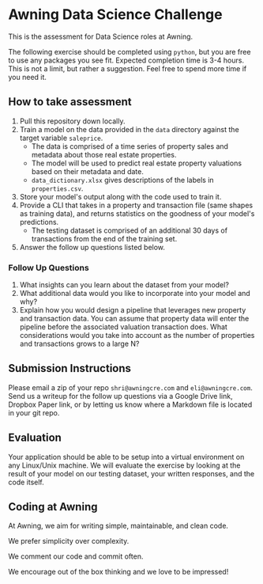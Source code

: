 # Awning Data Science Challenge
This is the assessment for Data Science roles at Awning.

The following exercise should be completed using `python`, but you are free to use any
packages you see fit. Expected completion time is 3-4 hours. This is not a limit, but 
rather a suggestion. Feel free to spend more time if you need it. 

## How to take assessment
1. Pull this repository down locally.
2. Train a model on the data provided in the `data` directory against 
the target variable `saleprice`.
    * The data is comprised of a time series of property sales and metadata about
      those real estate properties.
    * The model will be used to predict real estate property valuations based on
      their metadata and date.
    * `data_dictionary.xlsx` gives descriptions of the labels in `properties.csv`.
3. Store your model's output along with the code used to train it.
4. Provide a CLI that takes in a property and transaction file (same shapes as training data),
   and returns statistics on the goodness of your model's predictions.
   * The testing dataset is comprised of an additional 30 days of transactions from the end of the training set.
5. Answer the follow up questions listed below.

### Follow Up Questions
1. What insights can you learn about the dataset from your model?
2. What additional data would you like to incorporate into your model and why?
3. Explain how you would design a pipeline that leverages new property and transaction data. You can
 assume that property data will enter the pipeline before the associated valuation transaction does. What
 considerations would you take into account as the number of properties and transactions grows
 to a large N?
 
## Submission Instructions
Please email a zip of your repo `shri@awningcre.com` and `eli@awningcre.com`.
Send us a writeup for the follow up questions via a Google Drive link, Dropbox Paper link, 
or by letting us know where a Markdown file is located in your git repo.

## Evaluation
Your application should be able to be setup into a virtual environment on any Linux/Unix machine.
We will evaluate the exercise by looking at the result of your model on our testing dataset, 
your written responses, and the code itself.

## Coding at Awning
At Awning, we aim for writing simple, maintainable, and clean code.

We prefer simplicity over complexity.

We comment our code and commit often.

We encourage out of the box thinking and we love to be impressed!
